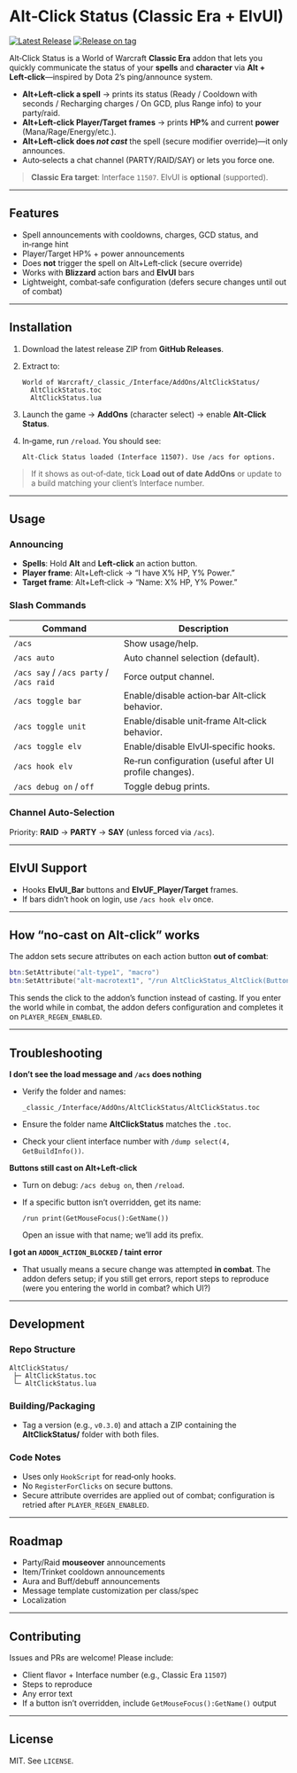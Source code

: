 # Alt‑Click Status (Classic Era + ElvUI)
<!-- Version & CI badges -->
[![Latest Release](https://img.shields.io/github/v/release/patrickdoane/AltClickStatus?display_name=tag&sort=semver)](https://github.com/patrickdoane/AltClickStatus/releases/latest)
[![Release on tag](https://img.shields.io/badge/CI-Release%20on%20tag-blue)](.github/workflows/release-on-tag.yml)

Alt‑Click Status is a World of Warcraft **Classic Era** addon that lets you quickly communicate the status of your **spells** and **character** via **Alt + Left‑click**—inspired by Dota 2’s ping/announce system.

* **Alt+Left‑click a spell** → prints its status (Ready / Cooldown with seconds / Recharging charges / On GCD, plus Range info) to your party/raid.
* **Alt+Left‑click Player/Target frames** → prints **HP%** and current **power** (Mana/Rage/Energy/etc.).
* **Alt+Left‑click does *not cast*** the spell (secure modifier override)—it only announces.
* Auto‑selects a chat channel (PARTY/RAID/SAY) or lets you force one.

> **Classic Era target**: Interface `11507`. ElvUI is **optional** (supported).

---

## Features

* Spell announcements with cooldowns, charges, GCD status, and in‑range hint
* Player/Target HP% + power announcements
* Does **not** trigger the spell on Alt+Left‑click (secure override)
* Works with **Blizzard** action bars and **ElvUI** bars
* Lightweight, combat‑safe configuration (defers secure changes until out of combat)

---

## Installation

1. Download the latest release ZIP from **GitHub Releases**.
2. Extract to:

   ```
   World of Warcraft/_classic_/Interface/AddOns/AltClickStatus/
     AltClickStatus.toc
     AltClickStatus.lua
   ```
3. Launch the game → **AddOns** (character select) → enable **Alt‑Click Status**.
4. In‑game, run `/reload`. You should see:

   ```
   Alt‑Click Status loaded (Interface 11507). Use /acs for options.
   ```

> If it shows as out‑of‑date, tick **Load out of date AddOns** or update to a build matching your client’s Interface number.

---

## Usage

### Announcing

* **Spells**: Hold **Alt** and **Left‑click** an action button.
* **Player frame**: Alt+Left‑click → “I have X% HP, Y% Power.”
* **Target frame**: Alt+Left‑click → “Name: X% HP, Y% Power.”

### Slash Commands

| Command                                 | Description                                             |
| --------------------------------------- | ------------------------------------------------------- |
| `/acs`                                  | Show usage/help.                                        |
| `/acs auto`                             | Auto channel selection (default).                       |
| `/acs say` / `/acs party` / `/acs raid` | Force output channel.                                   |
| `/acs toggle bar`                       | Enable/disable action‑bar Alt‑click behavior.           |
| `/acs toggle unit`                      | Enable/disable unit‑frame Alt‑click behavior.           |
| `/acs toggle elv`                       | Enable/disable ElvUI‑specific hooks.                    |
| `/acs hook elv`                         | Re‑run configuration (useful after UI profile changes). |
| `/acs debug on` / `off`                 | Toggle debug prints.                                    |

### Channel Auto‑Selection

Priority: **RAID** → **PARTY** → **SAY** (unless forced via `/acs`).

---

## ElvUI Support

* Hooks **ElvUI\_Bar** buttons and **ElvUF\_Player/Target** frames.
* If bars didn’t hook on login, use `/acs hook elv` once.

---

## How “no‑cast on Alt‑click” works

The addon sets secure attributes on each action button **out of combat**:

```lua
btn:SetAttribute("alt-type1", "macro")
btn:SetAttribute("alt-macrotext1", "/run AltClickStatus_AltClick(ButtonName)")
```

This sends the click to the addon’s function instead of casting. If you enter the world while in combat, the addon defers configuration and completes it on `PLAYER_REGEN_ENABLED`.

---

## Troubleshooting

**I don’t see the load message and `/acs` does nothing**

* Verify the folder and names:

  ```
  _classic_/Interface/AddOns/AltClickStatus/AltClickStatus.toc
  ```
* Ensure the folder name **AltClickStatus** matches the `.toc`.
* Check your client interface number with `/dump select(4, GetBuildInfo())`.

**Buttons still cast on Alt+Left‑click**

* Turn on debug: `/acs debug on`, then `/reload`.
* If a specific button isn’t overridden, get its name:

  ```
  /run print(GetMouseFocus():GetName())
  ```

  Open an issue with that name; we’ll add its prefix.

**I got an `ADDON_ACTION_BLOCKED` / taint error**

* That usually means a secure change was attempted **in combat**. The addon defers setup; if you still get errors, report steps to reproduce (were you entering the world in combat? which UI?)

---

## Development

### Repo Structure

```
AltClickStatus/
 ├─ AltClickStatus.toc
 └─ AltClickStatus.lua
```

### Building/Packaging

* Tag a version (e.g., `v0.3.0`) and attach a ZIP containing the **AltClickStatus/** folder with both files.

### Code Notes

* Uses only `HookScript` for read‑only hooks.
* No `RegisterForClicks` on secure buttons.
* Secure attribute overrides are applied out of combat; configuration is retried after `PLAYER_REGEN_ENABLED`.

---

## Roadmap

* Party/Raid **mouseover** announcements
* Item/Trinket cooldown announcements
* Aura and Buff/debuff announcements
* Message template customization per class/spec
* Localization

---

## Contributing

Issues and PRs are welcome! Please include:

* Client flavor + Interface number (e.g., Classic Era `11507`)
* Steps to reproduce
* Any error text
* If a button isn’t overridden, include `GetMouseFocus():GetName()` output

---

## License

MIT. See `LICENSE`.